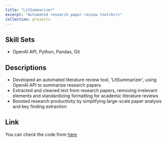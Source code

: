 ```yaml
---
title: "LitSummarizer"
excerpt: "Automated research paper review tool<br/>"
collection: projects
---
```

## Skill Sets
- OpenAI API, Python, Pandas, Git

## Descriptions
- Developed an automated literature review tool, ‘LitSummarizer’, using OpenAI API to summarize research papers
- Extracted and cleaned text from research papers, removing irrelevant elements and standardizing formatting for academic literature reviews
- Boosted research productivity by simplifying large-scale paper analysis and key finding extraction

## Link
You can check the code from [here](https://github.com/xxiswajung/LitSummarizer)